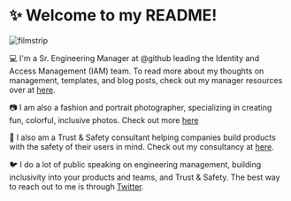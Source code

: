 # :sparkles: Welcome to my README! 

![filmstrip](https://user-images.githubusercontent.com/2171822/84818146-ddf07780-afca-11ea-929f-00073cf2aa8e.jpg)

:computer: I'm a Sr. Engineering Manager at @github leading the Identity and Access Management (IAM) team. To read more about my thoughts on management, templates, and blog posts, check out my manager resources over at [here](https://github.com/dmleong/manager-resources).

:camera: I am also a fashion and portrait photographer, specializing in creating fun, colorful, inclusive photos. Check out more [here](https://danielleleongphotography )

:lock_with_ink_pen: I also am a Trust & Safety consultant helping companies build products with the safety of their users in mind. Check out my consultancy at [here](https://consensualsoftware.com).

:bird: I do a lot of public speaking on engineering management, building inclusivity into your products and teams, and Trust & Safety. The best way to reach out to me is through [Twitter](https://twitter.com/tsunamino).
